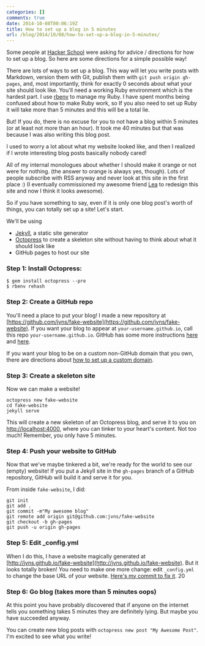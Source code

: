```yaml
---
categories: []
comments: true
date: 2014-10-08T00:06:19Z
title: How to set up a blog in 5 minutes
url: /blog/2014/10/08/how-to-set-up-a-blog-in-5-minutes/
---
```


Some people at [Hacker School](https://hackerschool.com) were asking
for advice / directions for how to set up a blog. So here are some
directions for a simple possible way!

There are lots of ways to set up a blog. This way will let you write
posts with Markdown, version them with Git, publish them with `git
push origin gh-pages`, and, most importantly, think for exactly 0
seconds about what your site should look like. You'll need a working
Ruby environment which is the hardest part. I use
[rbenv](https://github.com/sstephenson/rbenv#basic-github-checkout) to
manage my Ruby. I have spent months being confused about how to make
Ruby work, so If you also need to set up Ruby it will take more than 5
minutes and this will be a total lie.

But! If you do, there is no excuse for you to not have a blog
within 5 minutes (or at least not more than an hour). It took me 40
minutes but that was because I was also writing this blog post.

I used to worry a lot about what my website looked like, and then I
realized if I wrote interesting blog posts basically nobody cared!
<!--more-->
All of my internal monologues about whether I should make it orange or
not were for nothing. (the answer to orange is always yes, though).
Lots of people subscribe with RSS anyway and never look at this site
in the first place :) (I eventually commissioned my awesome friend
[Lea](http://www.instamatique.com/lea/) to redesign this site and now
I think it looks awesome).

So if you have something to say, even if it is only one blog post's
worth of things, you can totally set up a site! Let's start.

We'll be using

* [Jekyll](http://jekyllrb.com/), a static site generator
* [Octopress](http://github.com/octopress/octopress) to create a
  skeleton site without having to think about what it should look like
* GitHub pages to host our site

### Step 1: Install Octopress:

```
$ gem install octopress --pre
$ rbenv rehash
```

### Step 2: Create a GitHub repo

You'll need a place to put your blog! I made a new repository at
[https://github.com/jvns/fake-website](https://github.com/jvns/fake-website).
If you want your blog to appear at `your-username.github.io`, call
this repo `your-username.github.io`. GitHub has some more instructions
[here](https://help.github.com/articles/user-organization-and-project-pages/)
and
[here](https://help.github.com/articles/creating-project-pages-manually/).

If you want your blog to be on a custom non-GitHub domain that you
own, there are directions about
[how to set up a custom domain](https://help.github.com/articles/setting-up-a-custom-domain-with-github-pages/).

### Step 3: Create a skeleton site

Now we can make a website!

```
octopress new fake-website
cd fake-website
jekyll serve
```

This will create a new skeleton of an Octopress blog, and serve it to
you on [http://localhost:4000](http://localhost:4000), where you can
tinker to your heart's content. Not too much! Remember, you only have
5 minutes.

### Step 4: Push your website to GitHub

Now that we've maybe tinkered a bit, we're ready for the world to see
our (empty) website! If you put a Jekyll site in the `gh-pages` branch
of a GitHub repository, GitHub will build it and serve it for you.

From inside `fake-website`, I did:

```
git init
git add .
git commit -m"My awesome blog"
git remote add origin git@github.com:jvns/fake-website
git checkout -b gh-pages
git push -u origin gh-pages
```

### Step 5: Edit _config.yml

When I do this, I have a website magically generated at
[http://jvns.github.io/fake-website](http://jvns.github.io/fake-website).
But it looks totally broken! You need to make one more change: edit
`_config.yml` to change the base URL of your website.
[Here's my commit to fix it](https://github.com/jvns/fake-website/commit/ae89338857ee37c98c102be6fef6febbefbf0ede).
20

### Step 6: Go blog (takes more than 5 minutes oops)

At this point you have probably discovered that if anyone on the
internet tells you something takes 5 minutes they are definitely
lying. But maybe you have succeeded anyway.

You can create new blog posts with `octopress new post "My Awesome Post"`. I'm excited to see what you write!
